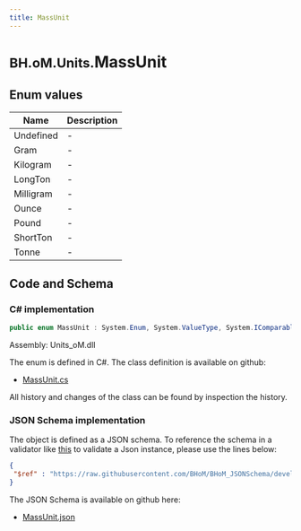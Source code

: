 ```yaml
---
title: MassUnit
---
```


# <small>BH.oM.Units.</small>**MassUnit**



## Enum values

| Name            | Description                                                    |
|-----------------|----------------------------------------------------------------|
| Undefined |  -  |
| Gram |  -  |
| Kilogram |  -  |
| LongTon |  -  |
| Milligram |  -  |
| Ounce |  -  |
| Pound |  -  |
| ShortTon |  -  |
| Tonne |  -  |


## Code and Schema

### C# implementation

``` C# title="C#"
public enum MassUnit : System.Enum, System.ValueType, System.IComparable, System.ISpanFormattable, System.IFormattable, System.IConvertible
```

Assembly: Units_oM.dll

The enum is defined in C#. The class definition is available on github:

- [MassUnit.cs](https://github.com/BHoM/Localisation_Toolkit/blob/develop/Units_oM/Enums\MassUnit.cs)

All history and changes of the class can be found by inspection the history.
### JSON Schema implementation

The object is defined as a JSON schema. To reference the schema in a validator like [this](https://www.jsonschemavalidator.net/) to validate a Json instance, please use the lines below:

``` json title="JSON Schema"
{
 "$ref" : "https://raw.githubusercontent.com/BHoM/BHoM_JSONSchema/develop/Units_oM/MassUnit.json"
}
```

The JSON Schema is available on github here:

- [MassUnit.json](https://github.com/BHoM/BHoM_JSONSchema/blob/develop/Units_oM/MassUnit.json)
